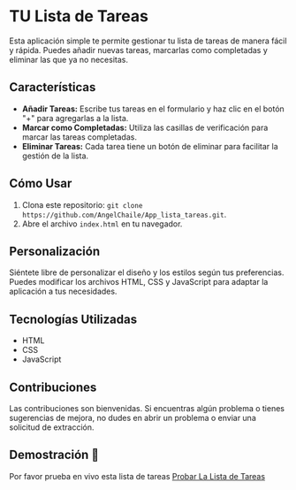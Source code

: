 # TU Lista de Tareas

Esta aplicación simple te permite gestionar tu lista de tareas de manera fácil y rápida. Puedes añadir nuevas tareas, marcarlas como completadas y eliminar las que ya no necesitas.


## Características

- **Añadir Tareas:** Escribe tus tareas en el formulario y haz clic en el botón "+" para agregarlas a la lista.
- **Marcar como Completadas:** Utiliza las casillas de verificación para marcar las tareas completadas.
- **Eliminar Tareas:** Cada tarea tiene un botón de eliminar para facilitar la gestión de la lista.

## Cómo Usar

1. Clona este repositorio: `git clone https://github.com/AngelChaile/App_lista_tareas.git`.
2. Abre el archivo `index.html` en tu navegador.

## Personalización

Siéntete libre de personalizar el diseño y los estilos según tus preferencias. Puedes modificar los archivos HTML, CSS y JavaScript para adaptar la aplicación a tus necesidades.

## Tecnologías Utilizadas

- HTML
- CSS
- JavaScript

## Contribuciones

Las contribuciones son bienvenidas. Si encuentras algún problema o tienes sugerencias de mejora, no dudes en abrir un problema o enviar una solicitud de extracción.

## Demostración 🎥
Por favor prueba en vivo esta lista de tareas
[Probar La Lista de Tareas](https://angelchaile.github.io/App_lista_tareas/ "Lista_de_tareas")

